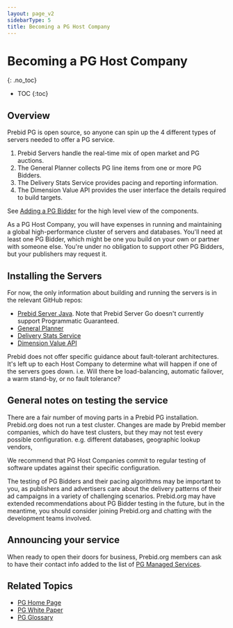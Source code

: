 ```yaml
---
layout: page_v2
sidebarType: 5
title: Becoming a PG Host Company
---
```


# Becoming a PG Host Company
{: .no_toc}

* TOC
{:toc}

## Overview

Prebid PG is open source, so anyone can spin up the 4 different types of servers 
needed to offer a PG service.

1. Prebid Servers handle the real-time mix of open market and PG auctions.
1. The General Planner collects PG line items from one or more PG Bidders.
1. The Delivery Stats Service provides pacing and reporting information.
1. The Dimension Value API provides the user interface the details required to build targets.

See [Adding a PG Bidder](/prebid-server/features/pg/pbs-pg-bidder.html) for the
high level view of the components.

As a PG Host Company, you will have expenses in running and maintaining a global high-performance cluster of servers and databases. You'll need at least one PG Bidder, 
which might be one you build on your own or partner with someone else. You're under
no obligation to support other PG Bidders, but your publishers may request it.

## Installing the Servers

For now, the only information about building and running the servers is in
the relevant GitHub repos:

- [Prebid Server Java](https://github.com/aclrys/prebid-server-java). Note that Prebid Server Go doesn't currently support Programmatic Guaranteed.
- [General Planner](https://github.com/aclrys/pg-general-planner)
- [Delivery Stats Service](https://github.com/aclrys/pg-del-stats)
- [Dimension Value API](https://github.com/aclrys/pg-dim-val-api)

Prebid does not offer specific guidance about fault-tolerant architectures.
It's left up to each Host Company to determine what will happen if one of the servers goes down. i.e. Will there be load-balancing, automatic failover, a warm stand-by, or no fault tolerance?

## General notes on testing the service

There are a fair number of moving parts in a Prebid PG installation. Prebid.org
does not run a test cluster. Changes are made by Prebid member companies, which do
have test clusters, but they may not test every possible configuration. e.g. different databases, geographic lookup vendors, 

We recommend that PG Host Companies commit to regular testing of software updates
against their specific configuration.

The testing of PG Bidders and their pacing algorithms may be important to you,
as publishers and advertisers care about the delivery patterns of their ad campaigns
in a variety of challenging scenarios. Prebid.org may have extended recommendations
about PG Bidder testing in the future, but in the meantime, you should consider
joining Prebid.org and chatting with the development teams involved.

## Announcing your service

When ready to open their doors for business, Prebid.org members can ask to
have their contact info added to the list of [PG Managed Services](/prebid-server/features/pg/pbs-pg-idx.html#list-of-pg-managed-services).

## Related Topics

- [PG Home Page](/prebid-server/features/pg/pbs-pg-idx.html)
- [PG White Paper](https://files.prebid.org/pg/Prebid_Programmatic_Guaranteed_White_Paper.pdf)
- [PG Glossary](/prebid-server/features/pg/pbs-pg-glossary.html)
